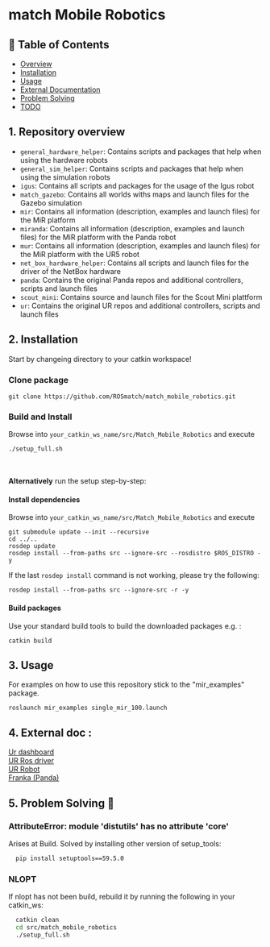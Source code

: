 # match Mobile Robotics

## 📝 Table of Contents

- [Overview](#overview)
- [Installation](#installation)
- [Usage](#usage)
- [External Documentation](#docs)
- [Problem Solving](#problems)
- [TODO](../TODO.md)

## 1. Repository overview <a name = "overview"></a>
* `general_hardware_helper`: Contains scripts and packages that help when using the hardware robots
* `general_sim_helper`: Contains scripts and packages that help when using the simulation robots
* `igus`: Contains all scripts and packages for the usage of the Igus robot
* `match_gazebo`: Contains all worlds withs maps and launch files for the Gazebo simulation
* `mir`: Contains all information (description, examples and launch files) for the MiR platform
* `miranda`: Contains all information (description, examples and launch files) for the MiR platform with the Panda robot
* `mur`: Contains all information (description, examples and launch files) for the MiR platform with the UR5 robot
* `net_box_hardware_helper`: Contains all scripts and launch files for the driver of the NetBox hardware
* `panda`: Contains the original Panda repos and additional controllers, scripts and launch files
* `scout_mini`: Contains source and launch files for the Scout Mini plattform
* `ur`: Contains the original UR repos and additional controllers, scripts and launch files

## 2. Installation <a name = "installation"></a>
Start by changeing directory to your catkin workspace!
### Clone package
```
git clone https://github.com/ROSmatch/match_mobile_robotics.git
```
### Build and Install
Browse into `your_catkin_ws_name/src/Match_Mobile_Robotics` and execute
```
./setup_full.sh
```
\
\
**Alternatively** run the setup step-by-step:
#### Install dependencies
Browse into `your_catkin_ws_name/src/Match_Mobile_Robotics` and execute
```
git submodule update --init --recursive
cd ../..
rosdep update
rosdep install --from-paths src --ignore-src --rosdistro $ROS_DISTRO -y
```
If the last `rosdep install` command is not working, please try the following:
```
rosdep install --from-paths src --ignore-src -r -y
```

#### Build packages
Use your standard build tools to build the downloaded packages e.g. : 
```
catkin build
```

## 3. Usage <a name="usage"></a>
For examples on how to use this repository stick to the "mir_examples" package.

```
roslaunch mir_examples single_mir_100.launch
```

## 4. External doc <a name="docs"></a>:
[Ur dashboard](https://s3-eu-west-1.amazonaws.com/ur-support-site/15690/Dashboard_Server_CB-Series.pdf)  
[UR Ros driver](https://github.com/UniversalRobots/Universal_Robots_ROS_Driver/tree/64ab483b550a1c079c70162d2d3c2eb21ecde76e)  
[UR Robot](https://github.com/fmauch/universal_robot/tree/3ebf8070ad0869c264fc3df9185fe1865773b2b4)  
[Franka (Panda)](https://frankaemika.github.io/docs/index.html)  

## 5. Problem Solving 🔧  <a name="problems"></a>

### AttributeError: module 'distutils' has no attribute 'core'
Arises at Build. Solved by installing other version of setup_tools:

```bash
  pip install setuptools==59.5.0
```

### NLOPT
If nlopt has not been build, rebuild it by running the following in your catkin_ws:
```bash
  catkin clean
  cd src/match_mobile_robotics
  ./setup_full.sh
```
